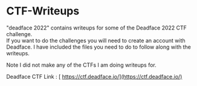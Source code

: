 # CTF-Writeups

"deadface 2022" contains writeups for some of the Deadface 2022 CTF challenge.  
If you want to do the challenges you will need to create an account with Deadface.
I have included the files you need to do to follow along with the writeups.

Note I did not make any of the CTFs I am doing writeups for.

Deadface CTF Link : [ https://ctf.deadface.io/](https://ctf.deadface.io/)
